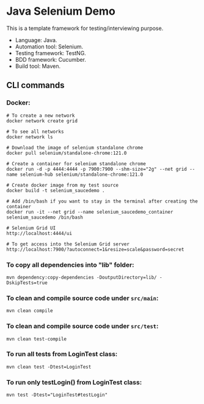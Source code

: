  # Java Selenium Demo
 This is a template framework for testing/interviewing purpose.
- Language: Java.
- Automation tool: Selenium.
- Testing framework: TestNG.
- BDD framework: Cucumber.
- Build tool: Maven.

## CLI commands
### Docker:
```
# To create a new network
docker network create grid

# To see all networks
docker network ls

# Download the image of selenium standalone chrome
docker pull selenium/standalone-chrome:121.0

# Create a container for selenium standalone chrome
docker run -d -p 4444:4444 -p 7900:7900 --shm-size="2g" --net grid --name selenium-hub selenium/standalone-chrome:121.0

# Create docker image from my test source
docker build -t selenium_saucedemo .

# Add /bin/bash if you want to stay in the terminal after creating the container
docker run -it --net grid --name selenium_saucedemo_container selenium_saucedemo /bin/bash
```

```
# Selenium Grid UI
http://localhost:4444/ui

# To get access into the Selenium Grid server
http://localhost:7900/?autoconnect=1&resize=scale&password=secret
```

### To copy all dependencies into "lib" folder:
```
mvn dependency:copy-dependencies -DoutputDirectory=lib/ -DskipTests=true
```

### To clean and compile source code under `src/main`:
```
mvn clean compile
```

### To clean and compile source code under `src/test`:
```
mvn clean test-compile
```

### To run all tests from LoginTest class:
```
mvn clean test -Dtest=LoginTest
```

### To run only testLogin() from LoginTest class:
```
mvn test -Dtest="LoginTest#testLogin"
```
